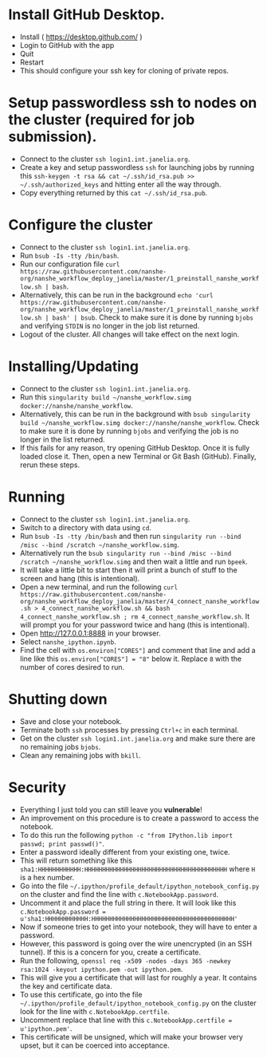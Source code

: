 # Install GitHub Desktop.

* Install ( https://desktop.github.com/ )
* Login to GitHub with the app
* Quit
* Restart
* This should configure your ssh key for cloning of private repos.

# Setup passwordless ssh to nodes on the cluster (required for job submission).

* Connect to the cluster `ssh login1.int.janelia.org`.
* Create a key and setup passwordless `ssh` for launching jobs by running this `ssh-keygen -t rsa && cat ~/.ssh/id_rsa.pub >> ~/.ssh/authorized_keys` and hitting enter all the way through.
* Copy everything returned by this `cat ~/.ssh/id_rsa.pub`.

# Configure the cluster

* Connect to the cluster `ssh login1.int.janelia.org`.
* Run `bsub -Is -tty /bin/bash`.
* Run our configuration file `curl https://raw.githubusercontent.com/nanshe-org/nanshe_workflow_deploy_janelia/master/1_preinstall_nanshe_workflow.sh | bash`.
* Alternatively, this can be run in the background `echo 'curl https://raw.githubusercontent.com/nanshe-org/nanshe_workflow_deploy_janelia/master/1_preinstall_nanshe_workflow.sh | bash' | bsub`. Check to make sure it is done by running `bjobs` and verifying `STDIN` is no longer in the job list returned.
* Logout of the cluster. All changes will take effect on the next login.

# Installing/Updating

* Connect to the cluster `ssh login1.int.janelia.org`.
* Run this `singularity build ~/nanshe_workflow.simg docker://nanshe/nanshe_workflow`.
* Alternatively, this can be run in the background with `bsub singularity build ~/nanshe_workflow.simg docker://nanshe/nanshe_workflow`. Check to make sure it is done by running `bjobs` and verifying the job is no longer in the list returned.
* If this fails for any reason, try opening GitHub Desktop. Once it is fully loaded close it. Then, open a new Terminal or Git Bash (GitHub). Finally, rerun these steps.

# Running

* Connect to the cluster `ssh login1.int.janelia.org`.
* Switch to a directory with data using `cd`.
* Run `bsub -Is -tty /bin/bash` and then run `singularity run --bind /misc --bind /scratch ~/nanshe_workflow.simg`.
* Alternatively run the `bsub singularity run --bind /misc --bind /scratch ~/nanshe_workflow.simg` and then wait a little and run `bpeek`.
* It will take a little bit to start then it will print a bunch of stuff to the screen and hang (this is intentional).
* Open a new terminal, and run the following `curl https://raw.githubusercontent.com/nanshe-org/nanshe_workflow_deploy_janelia/master/4_connect_nanshe_workflow.sh > 4_connect_nanshe_workflow.sh && bash 4_connect_nanshe_workflow.sh ; rm 4_connect_nanshe_workflow.sh`. It will prompt you for your password twice and hang (this is intentional).
* Open <http://127.0.0.1:8888> in your browser.
* Select `nanshe_ipython.ipynb`.
* Find the cell with `os.environ["CORES"]` and comment that line and add a line like this `os.environ["CORES"] = "8"` below it. Replace `8` with the number of cores desired to run.

# Shutting down

* Save and close your notebook.
* Terminate both `ssh` processes by pressing `Ctrl+c` in each terminal.
* Get on the cluster `ssh login1.int.janelia.org` and make sure there are no remaining jobs `bjobs`.
* Clean any remaining jobs with `bkill`.

# Security

* Everything I just told you can still leave you **vulnerable**!
* An improvement on this procedure is to create a password to access the notebook.
* To do this run the following `python -c "from IPython.lib import passwd; print passwd()"`.
* Enter a password ideally different from your existing one, twice.
* This will return something like this `sha1:HHHHHHHHHHHH:HHHHHHHHHHHHHHHHHHHHHHHHHHHHHHHHHHHHHHHH` where `H` is a hex number.
* Go into the file `~/.ipython/profile_default/ipython_notebook_config.py` on the cluster and find the line with `c.NotebookApp.password`.
* Uncomment it and place the full string in there. It will look like this `c.NotebookApp.password = u'sha1:HHHHHHHHHHHH:HHHHHHHHHHHHHHHHHHHHHHHHHHHHHHHHHHHHHHHH'`
* Now if someone tries to get into your notebook, they will have to enter a password.
* However, this password is going over the wire unencrypted (in an SSH tunnel). If this is a concern for you, create a certificate.
* Run the following, `openssl req -x509 -nodes -days 365 -newkey rsa:1024 -keyout ipython.pem -out ipython.pem`.
* This will give you a certificate that will last for roughly a year. It contains the key and certificate data.
* To use this certificate, go into the file `~/.ipython/profile_default/ipython_notebook_config.py` on the cluster look for the line with `c.NotebookApp.certfile`.
* Uncomment replace that line with this `c.NotebookApp.certfile = u'ipython.pem'`.
* This certificate will be unsigned, which will make your browser very upset, but it can be coerced into acceptance.
